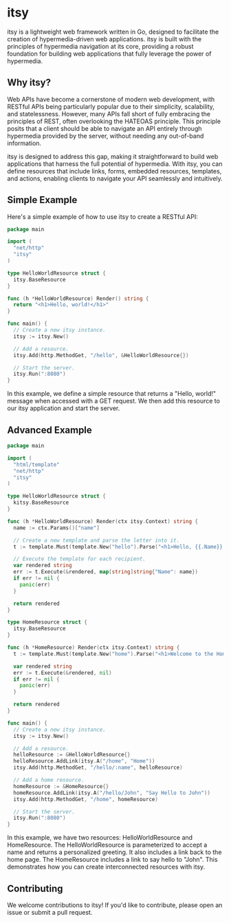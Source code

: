 # itsy

itsy is a lightweight web framework written in Go, designed to facilitate the creation of hypermedia-driven web applications. itsy is built with the principles of hypermedia navigation at its core, providing a robust foundation for building web applications that fully leverage the power of hypermedia.

## Why itsy?

Web APIs have become a cornerstone of modern web development, with RESTful APIs being particularly popular due to their simplicity, scalability, and statelessness. However, many APIs fall short of fully embracing the principles of REST, often overlooking the HATEOAS principle. This principle posits that a client should be able to navigate an API entirely through hypermedia provided by the server, without needing any out-of-band information.

itsy is designed to address this gap, making it straightforward to build web applications that harness the full potential of hypermedia. With itsy, you can define resources that include links, forms, embedded resources, templates, and actions, enabling clients to navigate your API seamlessly and intuitively.

## Simple Example

Here's a simple example of how to use itsy to create a RESTful API:

```go
package main

import (
  "net/http"
  "itsy"
)

type HelloWorldResource struct {
  itsy.BaseResource
}

func (h *HelloWorldResource) Render() string {
  return "<h1>Hello, world!</h1>"
}

func main() {
  // Create a new itsy instance.
  itsy := itsy.New()

  // Add a resource.
  itsy.Add(http.MethodGet, "/hello", &HelloWorldResource{})

  // Start the server.
  itsy.Run(":8080")
}

```

In this example, we define a simple resource that returns a "Hello, world!" message when accessed with a GET request. We then add this resource to our itsy application and start the server.

## Advanced Example

```go
package main

import (
  "html/template"
  "net/http"
  "itsy"
)

type HelloWorldResource struct {
  kitsy.BaseResource
}

func (h *HelloWorldResource) Render(ctx itsy.Context) string {
  name := ctx.Params()["name"]

  // Create a new template and parse the letter into it.
  t := template.Must(template.New("hello").Parse("<h1>Hello, {{.Name}}!</h1>"))

  // Execute the template for each recipient.
  var rendered string
  err := t.Execute(&rendered, map[string]string{"Name": name})
  if err != nil {
    panic(err)
  }

  return rendered
}

type HomeResource struct {
  itsy.BaseResource
}

func (h *HomeResource) Render(ctx itsy.Context) string {
  t := template.Must(template.New("home").Parse("<h1>Welcome to the Home Page!</h1>"))

  var rendered string
  err := t.Execute(&rendered, nil)
  if err != nil {
    panic(err)
  }

  return rendered
}

func main() {
  // Create a new itsy instance.
  itsy := itsy.New()

  // Add a resource.
  helloResource := &HelloWorldResource{}
  helloResource.AddLink(itsy.A("/home", "Home"))
  itsy.Add(http.MethodGet, "/hello/:name", helloResource)

  // Add a home resource.
  homeResource := &HomeResource{}
  homeResource.AddLink(itsy.A("/hello/John", "Say Hello to John"))
  itsy.Add(http.MethodGet, "/home", homeResource)

  // Start the server.
  itsy.Run(":8080")
}

```

In this example, we have two resources: HelloWorldResource and HomeResource. The HelloWorldResource is parameterized to accept a name and returns a personalized greeting. It also includes a link back to the home page. The HomeResource includes a link to say hello to "John". This demonstrates how you can create interconnected resources with itsy.

## Contributing

We welcome contributions to itsy! If you'd like to contribute, please open an issue or submit a pull request.

